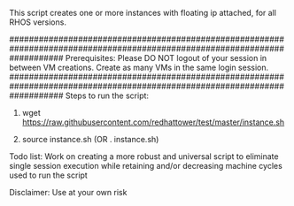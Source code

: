 This script creates one or more instances with floating ip attached, for all RHOS versions.

###########################################################################################################################
Prerequisites: Please DO NOT logout of your session in between VM creations. Create as many VMs in the same login session.
###########################################################################################################################
Steps to run the script:

1. wget https://raw.githubusercontent.com/redhattower/test/master/instance.sh

2. source instance.sh (OR . instance.sh)

Todo list: Work on creating a more robust and universal script to eliminate single session execution while retaining and/or decreasing machine cycles used to run the script

Disclaimer: Use at your own risk
